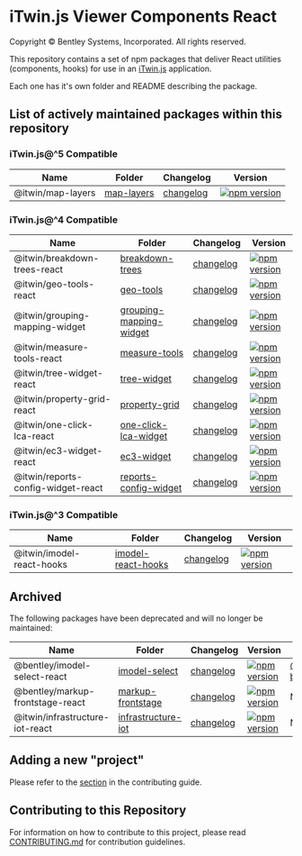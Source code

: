 # iTwin.js Viewer Components React

Copyright © Bentley Systems, Incorporated. All rights reserved.

This repository contains a set of npm packages that deliver React utilities (components, hooks) for use in an [iTwin.js](https://itwinjs.org) application.

Each one has it's own folder and README describing the package.

## List of actively maintained packages within this repository

### iTwin.js@^5 Compatible

| Name              | Folder                                     | Changelog                                             | Version                                                                                                              |
| ----------------- | ------------------------------------------ | ----------------------------------------------------- | -------------------------------------------------------------------------------------------------------------------- |
| @itwin/map-layers | [map-layers](./packages/itwin/map-layers/) | [changelog](./packages/itwin/map-layers/CHANGELOG.md) | [![npm version](https://badge.fury.io/js/%40itwin%2Fmap-layers.svg)](https://badge.fury.io/js/%40itwin%2Fmap-layers) |

### iTwin.js@^4 Compatible

| Name                               | Folder                                                              | Changelog                                                          | Version                                                                                                                                                |
| ---------------------------------- | ------------------------------------------------------------------- | ------------------------------------------------------------------ | ------------------------------------------------------------------------------------------------------------------------------------------------------ |
| @itwin/breakdown-trees-react       | [breakdown-trees](./packages/itwin/breakdown-trees)                 | [changelog](./packages/itwin/breakdown-trees/CHANGELOG.md)         | [![npm version](https://badge.fury.io/js/%40itwin%2Fbreakdown-trees-react.svg)](https://badge.fury.io/js/%40itwin%2Fbreakdown-trees-react)             |
| @itwin/geo-tools-react             | [geo-tools](./packages/itwin/geo-tools/)                            | [changelog](./packages/itwin/geo-tools/CHANGELOG.md)               | [![npm version](https://badge.fury.io/js/%40itwin%2Fgeo-tools-react.svg)](https://badge.fury.io/js/%40itwin%2Fgeo-tools-react)                         |
| @itwin/grouping-mapping-widget     | [grouping-mapping-widget](./packages/itwin/grouping-mapping-widget) | [changelog](./packages/itwin/grouping-mapping-widget/CHANGELOG.md) | [![npm version](https://badge.fury.io/js/%40itwin%2Fgrouping-mapping-widget.svg)](https://badge.fury.io/js/%40itwin%2Fgrouping-mapping-widget)         |
| @itwin/measure-tools-react         | [measure-tools](./packages/itwin/measure-tools)                     | [changelog](./packages/itwin/measure-tools/CHANGELOG.md)           | [![npm version](https://badge.fury.io/js/%40itwin%2Fmeasure-tools-react.svg)](https://badge.fury.io/js/%40itwin%2Fmeasure-tools-react)                 |
| @itwin/tree-widget-react           | [tree-widget](./packages/itwin/tree-widget/)                        | [changelog](./packages/itwin/tree-widget/CHANGELOG.md)             | [![npm version](https://badge.fury.io/js/%40itwin%2Ftree-widget-react.svg)](https://badge.fury.io/js/%40itwin%2Ftree-widget-react)                     |
| @itwin/property-grid-react         | [property-grid](./packages/itwin/property-grid)                     | [changelog](./packages/itwin/property-grid/CHANGELOG.md)           | [![npm version](https://badge.fury.io/js/%40itwin%2Fproperty-grid-react.svg)](https://badge.fury.io/js/%40itwin%2Fproperty-grid-react)                 |
| @itwin/one-click-lca-react         | [one-click-lca-widget](./packages/itwin/one-click-lca-widget)       | [changelog](./packages/itwin/one-click-lca-widget/CHANGELOG.md)    | [![npm version](https://badge.fury.io/js/%40itwin%2Fone-click-lca-react.svg)](https://badge.fury.io/js/%40itwin%2Fone-click-lca-react)                 |
| @itwin/ec3-widget-react            | [ec3-widget](./packages/itwin/ec3-widget)                           | [changelog](./packages/itwin/ec3-widget/CHANGELOG.md)              | [![npm version](https://badge.fury.io/js/%40itwin%2Fec3-widget-react.svg)](https://badge.fury.io/js/%40itwin%2Fec3-widget-react)                       |
| @itwin/reports-config-widget-react | [reports-config-widget](./packages/itwin/reports-config-widget)     | [changelog](./packages/itwin/reports-config-widget/CHANGELOG.md)   | [![npm version](https://badge.fury.io/js/%40itwin%2Freports-config-widget-react.svg)](https://badge.fury.io/js/%40itwin%2Freports-config-widget-react) |

### iTwin.js@^3 Compatible

| Name                      | Folder                                                    | Changelog                                                     | Version                                                                                                                              |
| ------------------------- | --------------------------------------------------------- | ------------------------------------------------------------- | ------------------------------------------------------------------------------------------------------------------------------------ |
| @itwin/imodel-react-hooks | [imodel-react-hooks](./packages/itwin/imodel-react-hooks) | [changelog](./packages/itwin/imodel-react-hooks/CHANGELOG.md) | [![npm version](https://badge.fury.io/js/%40itwin%2Fimodel-react-hooks.svg)](https://badge.fury.io/js/%40itwin%2Fimodel-react-hooks) |

## Archived

The following packages have been deprecated and will no longer be maintained:

| Name                             | Folder                                                      | Changelog                                                       | Version                                                                                                                                            | Replacement                                                                              |
| -------------------------------- | ----------------------------------------------------------- | --------------------------------------------------------------- | -------------------------------------------------------------------------------------------------------------------------------------------------- | ---------------------------------------------------------------------------------------- |
| @bentley/imodel-select-react     | [imodel-select](./packages/archive/imodel-select/)          | [changelog](./packages/archive/imodel-select/CHANGELOG.md)      | [![npm version](https://badge.fury.io/js/%40bentley%2Fimodel-select-react.svg)](https://badge.fury.io/js/%40bentley%2Fimodel-select-react)         | [@itwin/imodel-browser-react](https://www.npmjs.com/package/@itwin/imodel-browser-react) |
| @bentley/markup-frontstage-react | [markup-frontstage](./packages/archive/markup-frontstage/)  | [changelog](./packages/archive/markup-frontstage/CHANGELOG.md)  | [![npm version](https://badge.fury.io/js/%40bentley%2Fmarkup-frontstage-react.svg)](https://badge.fury.io/js/%40bentley%2Fmarkup-frontstage-react) | N/A                                                                                      |
| @itwin/infrastructure-iot-react  | [infrastructure-iot](./packages/archive/infrastructure-iot) | [changelog](./packages/archive/infrastructure-iot/CHANGELOG.md) | [![npm version](https://badge.fury.io/js/%40itwin%2Finfrastructure-iot-react.svg)](https://badge.fury.io/js/%40itwin%2Finfrastructure-iot-react)   | N/A                                                                                      |

## Adding a new "project"

Please refer to the [section](CONTRIBUTING.md#adding-a-new-project) in the contributing guide.

## Contributing to this Repository

For information on how to contribute to this project, please read [CONTRIBUTING.md](CONTRIBUTING.md) for contribution guidelines.
